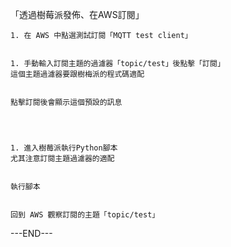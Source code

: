 
「透過樹莓派發佈、在AWS訂閱」

    1. 在 AWS 中點選測試訂閱「MQTT test client」
    

    1. 手動輸入訂閱主題的過濾器「topic/test」後點擊「訂閱」
    這個主題過濾器要跟樹梅派的程式碼適配
    

    點擊訂閱後會顯示這個預設的訊息
    



    1. 進入樹莓派執行Python腳本
    尤其注意訂閱主題過濾器的適配
    
    
    執行腳本
    

    回到 AWS 觀察訂閱的主題「topic/test」
    

---END---